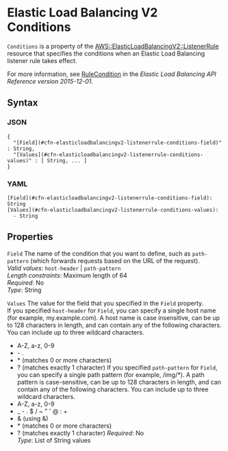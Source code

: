 # Elastic Load Balancing V2 Conditions<a name="aws-properties-elasticloadbalancingv2-listenerrule-conditions"></a>

`Conditions` is a property of the [AWS::ElasticLoadBalancingV2::ListenerRule](aws-resource-elasticloadbalancingv2-listenerrule.md) resource that specifies the conditions when an Elastic Load Balancing listener rule takes effect\.

For more information, see [RuleCondition](https://docs.aws.amazon.com/elasticloadbalancing/latest/APIReference/API_RuleCondition.html) in the *Elastic Load Balancing API Reference version 2015\-12\-01*\.

## Syntax<a name="w13ab1c21c10d138c23c27b7"></a>

### JSON<a name="aws-properties-elasticloadbalancingv2-listenerrule-conditions-syntax.json"></a>

```
{
  "[Field](#cfn-elasticloadbalancingv2-listenerrule-conditions-field)" : String,
  "[Values](#cfn-elasticloadbalancingv2-listenerrule-conditions-values)" : [ String, ... ]
}
```

### YAML<a name="aws-properties-elasticloadbalancingv2-listenerrule-conditions-syntax.yaml"></a>

```
[Field](#cfn-elasticloadbalancingv2-listenerrule-conditions-field): String
[Values](#cfn-elasticloadbalancingv2-listenerrule-conditions-values):
  - String
```

## Properties<a name="w13ab1c21c10d138c23c27b9"></a>

`Field`  <a name="cfn-elasticloadbalancingv2-listenerrule-conditions-field"></a>
The name of the condition that you want to define, such as `path-pattern` \(which forwards requests based on the URL of the request\)\.  
*Valid values*: `host-header` \| `path-pattern`  
*Length constraints*: Maximum length of 64  
*Required*: No  
*Type*: String

`Values`  <a name="cfn-elasticloadbalancingv2-listenerrule-conditions-values"></a>
The value for the field that you specified in the `Field` property\.  
If you specified `host-header` for `Field`, you can specify a single host name \(for example, my\.example\.com\)\. A host name is case insensitive, can be up to 128 characters in length, and can contain any of the following characters\. You can include up to three wildcard characters\.  
+ A\-Z, a\-z, 0\-9
+ \- \.
+ \* \(matches 0 or more characters\)
+ ? \(matches exactly 1 character\)
If you specified `path-pattern` for `Field`, you can specify a single path pattern \(for example, /img/\*\)\. A path pattern is case\-sensitive, can be up to 128 characters in length, and can contain any of the following characters\. You can include up to three wildcard characters\.  
+ A\-Z, a\-z, 0\-9
+ \_ \- \. $ / \~ " ' @ : \+
+ & \(using &amp;\)
+ \* \(matches 0 or more characters\)
+ ? \(matches exactly 1 character\)
*Required*: No  
*Type*: List of String values